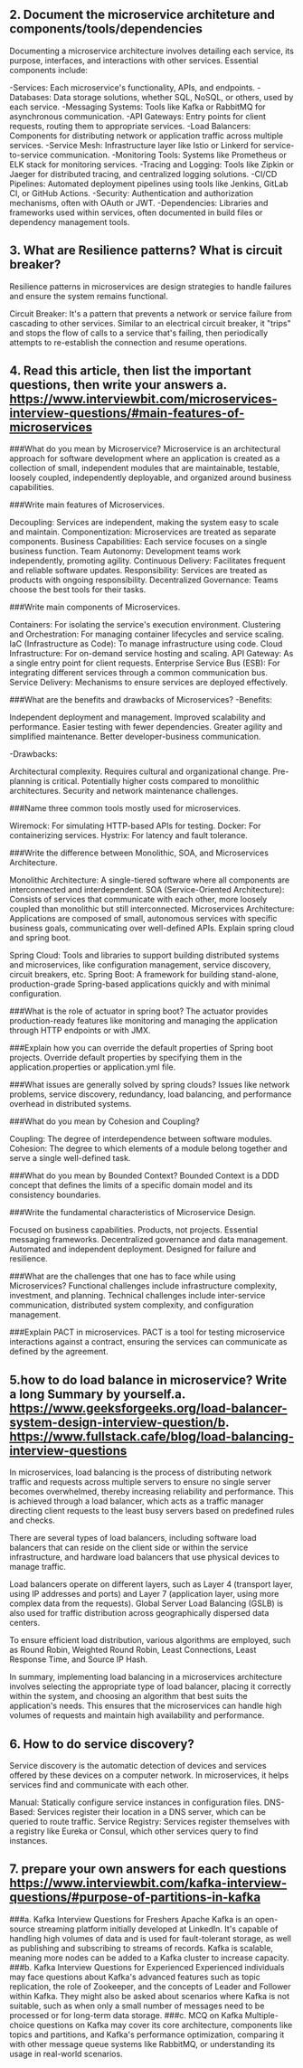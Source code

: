 ## 2. Document the microservice architeture and components/tools/dependencies
Documenting a microservice architecture involves detailing each service, its purpose, interfaces, and interactions with other services. Essential components include:

-Services: Each microservice's functionality, APIs, and endpoints.
-Databases: Data storage solutions, whether SQL, NoSQL, or others, used by each service.
-Messaging Systems: Tools like Kafka or RabbitMQ for asynchronous communication.
-API Gateways: Entry points for client requests, routing them to appropriate services.
-Load Balancers: Components for distributing network or application traffic across multiple services.
-Service Mesh: Infrastructure layer like Istio or Linkerd for service-to-service communication.
-Monitoring Tools: Systems like Prometheus or ELK stack for monitoring services.
-Tracing and Logging: Tools like Zipkin or Jaeger for distributed tracing, and centralized logging solutions.
-CI/CD Pipelines: Automated deployment pipelines using tools like Jenkins, GitLab CI, or GitHub Actions.
-Security: Authentication and authorization mechanisms, often with OAuth or JWT.
-Dependencies: Libraries and frameworks used within services, often documented in build files or dependency management tools.


## 3. What are Resilience patterns? What is circuit breaker?
Resilience patterns in microservices are design strategies to handle failures and ensure the system remains functional.

Circuit Breaker: It's a pattern that prevents a network or service failure from cascading to other services. Similar to an electrical circuit breaker, it "trips" and stops the flow of calls to a service that's failing, then periodically attempts to re-establish the connection and resume operations.

## 4. Read this article, then list the important questions, then write your answers a. https://www.interviewbit.com/microservices-interview-questions/#main-features-of-microservices
###What do you mean by Microservice?
Microservice is an architectural approach for software development where an application is created as a collection of small, independent modules that are maintainable, testable, loosely coupled, independently deployable, and organized around business capabilities.

###Write main features of Microservices.

Decoupling: Services are independent, making the system easy to scale and maintain.
Componentization: Microservices are treated as separate components.
Business Capabilities: Each service focuses on a single business function.
Team Autonomy: Development teams work independently, promoting agility.
Continuous Delivery: Facilitates frequent and reliable software updates.
Responsibility: Services are treated as products with ongoing responsibility.
Decentralized Governance: Teams choose the best tools for their tasks.

###Write main components of Microservices.

Containers: For isolating the service's execution environment.
Clustering and Orchestration: For managing container lifecycles and service scaling.
IaC (Infrastructure as Code): To manage infrastructure using code.
Cloud Infrastructure: For on-demand service hosting and scaling.
API Gateway: As a single entry point for client requests.
Enterprise Service Bus (ESB): For integrating different services through a common communication bus.
Service Delivery: Mechanisms to ensure services are deployed effectively.

###What are the benefits and drawbacks of Microservices?
-Benefits:

Independent deployment and management.
Improved scalability and performance.
Easier testing with fewer dependencies.
Greater agility and simplified maintenance.
Better developer-business communication.

-Drawbacks:

Architectural complexity.
Requires cultural and organizational change.
Pre-planning is critical.
Potentially higher costs compared to monolithic architectures.
Security and network maintenance challenges.

###Name three common tools mostly used for microservices.

Wiremock: For simulating HTTP-based APIs for testing.
Docker: For containerizing services.
Hystrix: For latency and fault tolerance.

###Write the difference between Monolithic, SOA, and Microservices Architecture.

Monolithic Architecture: A single-tiered software where all components are interconnected and interdependent.
SOA (Service-Oriented Architecture): Consists of services that communicate with each other, more loosely coupled than monolithic but still interconnected.
Microservices Architecture: Applications are composed of small, autonomous services with specific business goals, communicating over well-defined APIs.
Explain spring cloud and spring boot.

Spring Cloud: Tools and libraries to support building distributed systems and microservices, like configuration management, service discovery, circuit breakers, etc.
Spring Boot: A framework for building stand-alone, production-grade Spring-based applications quickly and with minimal configuration.

###What is the role of actuator in spring boot?
The actuator provides production-ready features like monitoring and managing the application through HTTP endpoints or with JMX.

###Explain how you can override the default properties of Spring boot projects.
Override default properties by specifying them in the application.properties or application.yml file.

###What issues are generally solved by spring clouds?
Issues like network problems, service discovery, redundancy, load balancing, and performance overhead in distributed systems.

###What do you mean by Cohesion and Coupling?

Coupling: The degree of interdependence between software modules.
Cohesion: The degree to which elements of a module belong together and serve a single well-defined task.

###What do you mean by Bounded Context?
Bounded Context is a DDD concept that defines the limits of a specific domain model and its consistency boundaries.

###Write the fundamental characteristics of Microservice Design.

Focused on business capabilities.
Products, not projects.
Essential messaging frameworks.
Decentralized governance and data management.
Automated and independent deployment.
Designed for failure and resilience.

###What are the challenges that one has to face while using Microservices?
Functional challenges include infrastructure complexity, investment, and planning. Technical challenges include inter-service communication, distributed system complexity, and configuration management.

###Explain PACT in microservices.
PACT is a tool for testing microservice interactions against a contract, ensuring the services can communicate as defined by the agreement.
## 5.how to do load balance in microservice? Write a long Summary by yourself.a. https://www.geeksforgeeks.org/load-balancer-system-design-interview-question/b. https://www.fullstack.cafe/blog/load-balancing-interview-questions

In microservices, load balancing is the process of distributing network traffic and requests across multiple servers to ensure no single server becomes overwhelmed, thereby increasing reliability and performance. This is achieved through a load balancer, which acts as a traffic manager directing client requests to the least busy servers based on predefined rules and checks.

There are several types of load balancers, including software load balancers that can reside on the client side or within the service infrastructure, and hardware load balancers that use physical devices to manage traffic.

Load balancers operate on different layers, such as Layer 4 (transport layer, using IP addresses and ports) and Layer 7 (application layer, using more complex data from the requests). Global Server Load Balancing (GSLB) is also used for traffic distribution across geographically dispersed data centers.

To ensure efficient load distribution, various algorithms are employed, such as Round Robin, Weighted Round Robin, Least Connections, Least Response Time, and Source IP Hash.

In summary, implementing load balancing in a microservices architecture involves selecting the appropriate type of load balancer, placing it correctly within the system, and choosing an algorithm that best suits the application's needs. This ensures that the microservices can handle high volumes of requests and maintain high availability and performance.

## 6. How to do service discovery?
Service discovery is the automatic detection of devices and services offered by these devices on a computer network. In microservices, it helps services find and communicate with each other.

Manual: Statically configure service instances in configuration files.
DNS-Based: Services register their location in a DNS server, which can be queried to route traffic.
Service Registry: Services register themselves with a registry like Eureka or Consul, which other services query to find instances.

## 7. prepare your own answers for each questions https://www.interviewbit.com/kafka-interview-questions/#purpose-of-partitions-in-kafka

###a. Kafka Interview Questions for Freshers
Apache Kafka is an open-source streaming platform initially developed at LinkedIn. It's capable of handling high volumes of data and is used for fault-tolerant storage, as well as publishing and subscribing to streams of records. Kafka is scalable, meaning more nodes can be added to a Kafka cluster to increase capacity.
###b. Kafka Interview Questions for Experienced
Experienced individuals may face questions about Kafka's advanced features such as topic replication, the role of Zookeeper, and the concepts of Leader and Follower within Kafka. They might also be asked about scenarios where Kafka is not suitable, such as when only a small number of messages need to be processed or for long-term data storage.
###c. MCQ on Kafka
Multiple-choice questions on Kafka may cover its core architecture, components like topics and partitions, and Kafka's performance optimization, comparing it with other message queue systems like RabbitMQ, or understanding its usage in real-world scenarios.